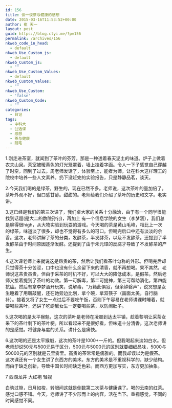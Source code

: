 ```yaml
---
id: 156
title: 谈一谈茶与健康的感想
date: 2015-03-16T11:53:52+00:00
author: 崔 天一
layout: post
guid: https://blog.ctyi.me/?p=156
permalink: /archives/156
nkweb_code_in_head:
  - default
nkweb_Use_Custom_js:
  - default
nkweb_Custom_js:
  - ""
nkweb_Use_Custom_Values:
  - default
nkweb_Custom_Values:
  - ""
nkweb_Use_Custom:
  - 'false'
nkweb_Custom_Code:
  - ""
categories:
  - 日记
tags:
  - 中科大
  - 公选课
  - 感想
  - 茶与健康
  - 随笔
---
```

1.刚走进茶室，就闻到了茶叶的芬芳。那是一种透着春天泥土的味道。炉子上做着农夫山泉。茶室被暖黄色的灯光笼罩着，墙上挂着字画。令人一下子感觉自己穿越了时空，回到了过去。周老师发话了，体验至上，能者为师，让在科大这样理工的院校中培养一些人文素养。扔下没赶完的实验报告，只是静静品茗，谈天。

2.今天我们喝的是绿茶，野生的，现在已然不多。老师说，这次茶叶的量加倍了。茶叶外观不好，但口感甘醇。甜甜的。老师给我们介绍了茶叶的历史和文字。老实讲。

3.这已经是我们的第三次课了，我们桌大家的关系十分融洽，由于有一个同学很能找到话题(是大二的数院孙钊)，再加上 有一个信息学院的女生（李梦涵），我们总是聊得很high，从大物实验到玩耍的游戏。今天喝的茶是黄山毛峰，相比上一次的绿茶，味道淡了很多，却也不觉得有多么的可口。但喝完后口中还有淡淡的余香。这次，老师讲解了茶的分类，发酵茶，半发酵茶，以及不发酵茶。还提到了半发酵茶由于时间原因逐渐发酵。还提到了由于朱元璋的反腐才导致了不发酵茶的产生。

4.这次课老师上来就说这是昂贵的茶，然后让我们看茶叶匀称的外形。但喝完后却只觉得茶十分苦涩，口中也没有什么余留下来的清香，就不再想喝。果不其然，老师说这茶贵虽贵，但由于采茶的时机不好，可以大大的降低成本，是假茶。然后老师又接着提到了茶叶的功效。第一可解毒，第二可提神，第三可帮助消化，第四能抗癌。然后有拿李梦涵开玩笑，说解毒，“万籁此俱寂，但余钟磬声”，说冥想是女生睡着了用磬敲醒，还在她旁边比划，拿个碗，拿双筷子（画面太美，自行脑补）。接着又将了女生一点过后不要吃午饭，否则下午容易在老师讲课时睡着，就要喝些茶叶，还讲了吃螃蟹女生一定要喝些茶，以防闹肚子。

5.这次喝的是太平猴魁，这次的茶叶是老师在凌晨到达太平镇，趁着黎明让采茶女采下的茶叶剩下的茶叶梗。所以看起来不是很好看，但味道十分清香。这次老师讲的是感觉。将健身与度的关系。讲什么是痛快。

6.这次喝的还是太平猴魁，这次的茶叶是1000+一斤的。但我喝起来淡如白水。但老师却说50元与500元易于区分，500元与5000元的区别就要细细品味，5000与50000元的区别就是云里雾里。高贵的茶常常是儒雅的。而我却误以为是假茶。这次课还有一个女生讲了东西方的美术。东方的美术是不重视科学的，缺少结构。而由于缺乏创新，导致中国长时间缺乏色彩。而西方更加写实，东方更加抽象。

7 西湖龙井 大红袍 轻视

白驹过隙，日月如梭，转眼间这就是倒数第二次茶与健康课了。喝的云南的红茶。感觉口感不错。今天，老师讲了不少形而上的内容，活在当下。重视感觉，不同的时间感觉不同。